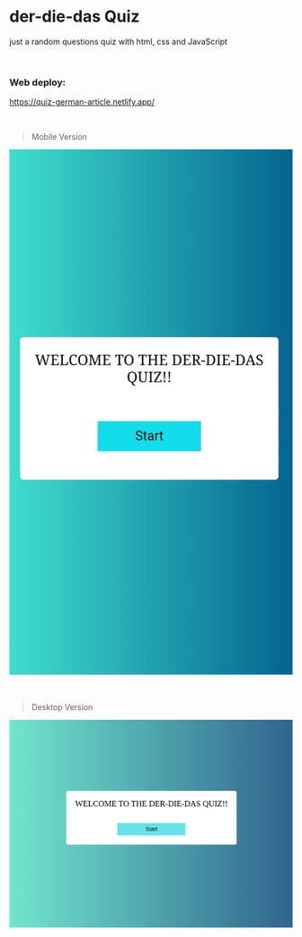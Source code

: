 # der-die-das Quiz

just a random questions quiz with html, css and JavaScript

<br />

### Web deploy:

https://quiz-german-article.netlify.app/

<br />

> Mobile Version

![Screenshot Page Mobile](./images/Mobile.jpg)

<br />

> Desktop Version

![Screenshot Page Desktop](./images/Desktop.png)
